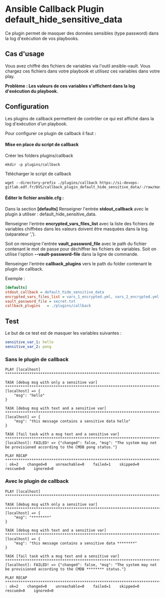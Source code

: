 # Ansible Callback Plugin default_hide_sensitive_data

Ce plugin permet de masquer des données sensibles (type password) dans la log d'exécution de vos playbooks.

## Cas d'usage
Vous avez chiffré des fichiers de variables via l'outil ansible-vault.
Vous chargez ces fichiers dans votre playbook et utilisez ces variables dans votre play.

**Problème : Les valeurs de ces variables s'affichent dans la log d'exécution du playbook.**

## Configuration
Les plugins de callback permettent de contrôler ce qui est affiché dans la log d'exécution d'un playbook.

Pour configurer ce plugin de callback il faut :

#### Mise en place du script de callback

Créer les folders plugins/callback
``` shell
mkdir -p plugins/callback
```

Télécharger le script de callback
``` shell
wget --directory-prefix ./plugins/callback https://si-devops-gitlab.edf.fr/DVS/callback_plugin_default_hide_sensitive_data/-/raw/master/plugins/callback/default_hide_sensitive_data.py
```

#### Éditer le fichier ansible.cfg :

Dans la section **[defaults]**
Renseigner l'entrée **stdout_callback** avec le plugin à utiliser : default_hide_sensitive_data.

Renseigner l'entrée **encrypted_vars_files_list** avec la liste des fichiers de variables chiffrées dans les valeurs doivent être masquées dans la log. (séparateur ',').

Soit on renseigne l'entrée **vault_password_file** avec le path du fichier contenant le mot de passe pour déchiffrer les fichiers de variables.
Soit on utilise l'option **--vault-password-file** dans la ligne de commande.

Renseinger l'entrée **callback_plugins** vers le path du folder contenant le plugin de callback.

Exemple :
``` ini
[defaults]
stdout_callback = default_hide_sensitive_data
encrypted_vars_files_list = vars_1_encrypted.yml, vars_2_encrypted.yml
vault_password_file = secret.txt
callback_plugins   = ./plugins/callback
```

## Test

Le but de ce test est de masquer les variables suivantes :

``` yaml
sensitive_var_1: hello
sensitive_var_2: pong
``` 

### Sans le plugin de callback

``` 
PLAY [localhost] *****************************************************************************************************************************************************************************************************************************

TASK [debug msg with only a sensitive var] ***************************************************************************************************************************************************************************************************ok: [localhost] => {
    "msg": "hello"
}

TASK [debug msg with text and a sensitive var] ***********************************************************************************************************************************************************************************************ok: [localhost] => {
    "msg": "this message contains a sensitive data hello"
}

TASK [fail task with a msg text and a sensitive var] *****************************************************************************************************************************************************************************************fatal: [localhost]: FAILED! => {"changed": false, "msg": "The system may not be provisioned according to the CMDB pong status."}

PLAY RECAP ***********************************************************************************************************************************************************************************************************************************localhost                  : ok=2    changed=0    unreachable=0    failed=1    skipped=0    rescued=0    ignored=0
``` 

### Avec le plugin de callback

``` 
PLAY [localhost] *****************************************************************************************************************************************************************************************************************************

TASK [debug msg with only a sensitive var] ***************************************************************************************************************************************************************************************************ok: [localhost] => {
    "msg": "********"
}

TASK [debug msg with text and a sensitive var] ***********************************************************************************************************************************************************************************************ok: [localhost] => {
    "msg": "this message contains a sensitive data ********"
}

TASK [fail task with a msg text and a sensitive var] *****************************************************************************************************************************************************************************************fatal: [localhost]: FAILED! => {"changed": false, "msg": "The system may not be provisioned according to the CMDB ******** status."}

PLAY RECAP ***********************************************************************************************************************************************************************************************************************************localhost                  : ok=2    changed=0    unreachable=0    failed=1    skipped=0    rescued=0    ignored=0
``` 